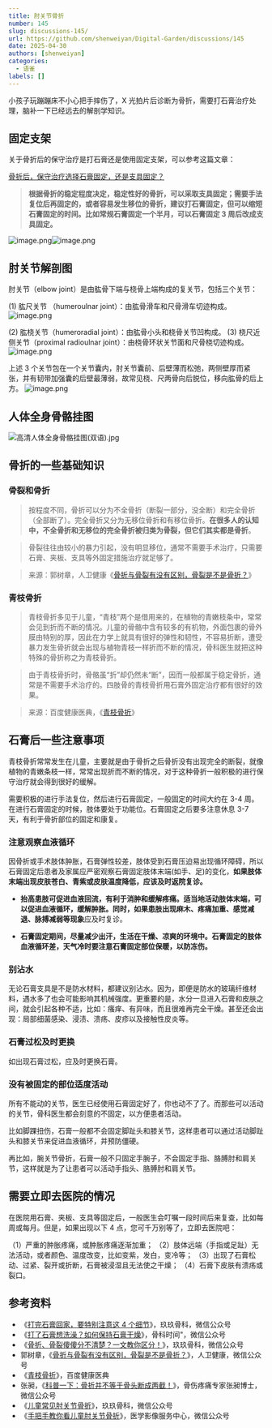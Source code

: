 ```yaml
---
title: 肘关节骨折
number: 145
slug: discussions-145/
url: https://github.com/shenweiyan/Digital-Garden/discussions/145
date: 2025-04-30
authors: [shenweiyan]
categories: 
  - 语雀
labels: []
---
```


小孩子玩蹦蹦床不小心把手摔伤了，X 光拍片后诊断为骨折，需要打石膏治疗处理，脑补一下已经远去的解剖学知识。

<!-- more -->

## 固定支架

关于骨折后的保守治疗是打石膏还是使用固定支架，可以参考这篇文章：

[骨折后，保守治疗选择石膏固定，还是支具固定？](https://mp.weixin.qq.com/s?src=11&timestamp=1626836127&ver=3203&signature=5b*nem1TitY8KA1w6pJUR5TVVE7IjFVSP5mB7SOM2RGt8Tv0CgHeROa6IiHeV6bIuK7AdFYSl7WEc19XLArp0dPBhWEJBIWDz6VO4bQmAtGppxpClMFBVh-R3uG3OmOW&new=1)

> **根据骨折的稳定程度决定，稳定性好的骨折，可以采取支具固定；需要手法复位后再固定的，或者容易发生移位的骨折，建议打石膏固定，但可以缩短石膏固定的时间。比如常规石膏固定一个半月，可以石膏固定 3 周后改成支具固定。**

![image.png](https://shub.weiyan.tech/yuque/elog-notebook-img/FiensyyCY5JDCzGinx1RmUPgCblG.png)![image.png](https://shub.weiyan.tech/yuque/elog-notebook-img/FhfwByktPr8Pf084YmPglSO0e4D2.png)

## 肘关节解剖图

肘关节（elbow joint）是由肱骨下端与桡骨上端构成的复关节，包括三个关节：

(1) 肱尺关节 （humeroulnar joint）：由肱骨滑车和尺骨滑车切迹构成。
![image.png](https://shub.weiyan.tech/yuque/elog-notebook-img/FlUF-EqlwGmYtSDHydq_IlI4BbLm.png)

(2) 肱桡关节（humeroradial joint）：由肱骨小头和桡骨关节凹构成。
(3) 桡尺近侧关节（proximal radioulnar joint）：由桡骨环状关节面和尺骨桡切迹构成。
![image.png](https://shub.weiyan.tech/yuque/elog-notebook-img/Fpfdat_I-Yyk4zmR27f_qiKLjg-w.png)

上述 3 个关节包在一个关节囊内，肘关节囊前、后壁薄而松弛，两侧壁厚而紧张，并有韧带加强囊的后壁最薄弱，故常见桡、尺两骨向后脱位，移向肱骨的后上方。
![image.png](https://shub.weiyan.tech/yuque/elog-notebook-img/Fr-fmJUm3BnNndwQi0OpxgMPyMwZ.png)

## 人体全身骨骼挂图

![高清人体全身骨骼挂图(双语).jpg](https://shub.weiyan.tech/yuque/elog-notebook-img/FjNy1VJvBVZJd3cqoFTRBRf7eCEF.jpeg)

## 骨折的一些基础知识

### 骨裂和骨折

> 按程度不同，骨折可以分为不全骨折（断裂一部分，没全断）和完全骨折（全部断了）。完全骨折又分为无移位骨折和有移位骨折。**在很多人的认知中，不全骨折和无移位的完全骨折被归类为骨裂，但它们其实都是骨折**。

> 骨裂往往由较小的暴力引起，没有明显移位，通常不需要手术治疗，只需要石膏、夹板、支具等外固定措施治疗就足够了。

> 来源：郭树章，人卫健康《[骨折与骨裂有没有区别，骨裂是不是骨折？](https://mp.weixin.qq.com/s/Jgv1mBOY2p4q2LehbdJdag)》

### 青枝骨折

> 青枝骨折多见于儿童，“青枝”两个是借用来的，在植物的青嫩枝条中，常常会见到折而不断的情况。儿童的骨骼中含有较多的有机物，外面包裹的骨外膜由特别的厚，因此在力学上就具有很好的弹性和韧性，不容易折断，遭受暴力发生骨折就会出现与植物青枝一样折而不断的情况，骨科医生就把这种特殊的骨折称之为青枝骨折。

> 由于青枝骨折时，骨骼虽“折”却仍然未“断”，因而一般都属于稳定骨折，通常是不需要手术治疗的。四肢骨的青枝骨折用石膏外固定治疗都有很好的效果。

> 来源：百度健康医典，《[青枝骨折](https://www.baidu.com/bh/dict/ydxx_10940239469362560976?tab=%E6%A6%82%E8%BF%B0&title=%E9%9D%92%E6%9E%9D%E9%AA%A8%E6%8A%98&contentid=ydxx_10940239469362560976&query=%E9%9D%92%E6%9E%9D%E9%AA%A8%E6%8A%98&sf_ref=dict_home&from=dicta)》

## 石膏后一些注意事项

青枝骨折常常发生在儿童，主要就是由于骨折之后骨折没有出现完全的断裂，就像植物的青嫩条枝一样，常常出现折而不断的情况，对于这种骨折一般积极的进行保守治疗就会得到很好的缓解。

需要积极的进行手法复位，然后进行石膏固定，一般固定的时间大约在 3-4 周。在进行石膏固定的时候，肢体要处于功能位。石膏固定之后要多注意休息 3-7 天，有利于骨折部位的固定和康复。

### 注意观察血液循环

因骨折或手术肢体肿胀，石膏弹性较差，肢体受到石膏压迫易出现循环障碍，所以石膏固定后患者及家属应严密观察石膏固定肢体末端(如手、足)的变化，**如果肢体末端出现皮肤苍白、青紫或皮肤温度降低，应该及时返院复诊。**

- **抬高患肢可促进血液回流，有利于消肿和缓解疼痛。**适当地活动肢体末端，可以促进血液循环，缓解肿胀。同时，如果患肢出现**麻木、疼痛加重、感觉减退、脉搏减弱等现象**应及时复诊。

- **石膏固定期间，尽量减少出汗，生活在干燥、凉爽的环境中。**石膏固定的肢体血液循环差，天气冷时要注意石膏固定部位保暖，以防冻伤**。**

### 别沾水

无论石膏支具是不是防水材料，都建议别沾水。因为，即便是防水的玻璃纤维材料，遇水多了也会可能影响其机械强度。更重要的是，水分一旦进入石膏和皮肤之间，就会引起各种不适，比如：瘙痒、有异味，而且很难再完全干燥。甚至还会出现：局部细菌感染、浸渍、溃疡、皮疹以及接触性皮炎等。

### 石膏过松及时更换

如出现石膏过松，应及时更换石膏。

### 没有被固定的部位适度活动

所有不能动的关节，医生已经使用石膏固定好了，你也动不了了。而那些可以活动的关节，骨科医生都会刻意的不固定，以方便患者活动。

比如脚踝扭伤，石膏一般都不会固定脚趾头和膝关节，这样患者可以通过活动脚趾头和膝关节来促进血液循环，并预防僵硬。

再比如，腕关节骨折，石膏一般不只固定手腕子，不会固定手指、胳膊肘和肩关节，这样就是为了让患者可以活动手指头、胳膊肘和肩关节。

## 需要立即去医院的情况

在医院用石膏、夹板、支具等固定后，一般医生会叮嘱一段时间后来复查，比如每周或每月。但是，如果出现以下 4 点，您可千万别等了，立即去医院吧：

（1）严重的肿胀疼痛，或肿胀疼痛逐渐加重；
（2）肢体远端（手指或足趾）无法活动，或者颜色、温度改变，比如变紫，发白，变冷等；
（3）出现了石膏松动、过紧、裂开或折断，石膏被浸湿且无法使之干燥；
（4）石膏下皮肤有溃疡或裂口。

## 参考资料

- 《[打完石膏回家，要特别注意这 4 个细节](https://mp.weixin.qq.com/s?src=11&timestamp=1626833733&ver=3203&signature=lw2bN5bePM1E8wH-3dd0svniMgEjoYPGtHWsbOzOY-rTYexXgyiTpQDtfg3sbRN21-TaSL47j2dcRVC7U8-dww-gom9ytf02M7mZex9ASaal-HOlciq3qLl2rvTAdh9r&new=1)》，玖玖骨科，微信公众号
- 《[打了石膏想洗澡？如何保持石膏干燥](https://mp.weixin.qq.com/s?src=11&timestamp=1626834716&ver=3203&signature=ofejkSNPeSCf1Ai2jkJCf79eRcqzsMSdLDqODcWbdM**xNct*06b0UTWSYuZMgSs6voER8jVvcCOE5ZnRcJ7oJrZVdNuzfThGvfKchbNOBmoMEO05fV5fdFp0L27MT3-&new=1)》，骨科时间"，微信公众号
- 《[骨折、骨裂傻傻分不清楚？一文教你区分！](https://mp.weixin.qq.com/s?src=11&timestamp=1626832526&ver=3203&signature=lw2bN5bePM1E8wH-3dd0svniMgEjoYPGtHWsbOzOY-rwz2SVMCzxuGlmI9SR4iAXUCajRR0DNVbQVSLbU5bsdpEzqAQask5oPeXYFSERyewYK*CHpmnEENjv*BJKHsWP&new=1)》，玖玖骨科，微信公众号
- 郭树章，《[骨折与骨裂有没有区别，骨裂是不是骨折？](https://mp.weixin.qq.com/s/Jgv1mBOY2p4q2LehbdJdag)》，人卫健康，微信公众号
- 《[青枝骨折](https://www.baidu.com/bh/dict/ydxx_10940239469362560976?tab=%E6%A6%82%E8%BF%B0&title=%E9%9D%92%E6%9E%9D%E9%AA%A8%E6%8A%98&contentid=ydxx_10940239469362560976&query=%E9%9D%92%E6%9E%9D%E9%AA%A8%E6%8A%98&sf_ref=dict_home&from=dicta)》，百度健康医典
- 张昶，《[科普一下：骨折并不等于骨头断成两截！](https://mp.weixin.qq.com/s?src=11&timestamp=1626832526&ver=3203&signature=Md1Pd80D2PPkcrBDkvWOoLu3iPTeTDOSa-nXkhMLroNC62Nx29*XfohLlgXF2LNPkg6yKxV715STq1gaegEuHMJ5P4p1OLQ4TJ9mgQv6tgJcNgnhatuN8TEsSwGxhI8f&new=1)》，骨伤疼痛专家张昶博士，微信公众号
- 《[儿童常见肘关节骨折](https://mp.weixin.qq.com/s?src=11&timestamp=1626830352&ver=3203&signature=lw2bN5bePM1E8wH-3dd0svniMgEjoYPGtHWsbOzOY-qoXjJXXBCuF1A93OP*rZvhpbkftwyoZKpj5Usq5eU*go0G1B49RxR3A3c7mmsdWeu-SJBZDBRANOsO-jPH0JkA&new=1)》，玖玖骨科，微信公众号
- 《[手把手教你看儿童肘关节骨折](https://mp.weixin.qq.com/s?src=11&timestamp=1626830065&ver=3203&signature=7gxCbrFZayPSh*J9nuFw7bMd0Y8W9JiTSC2dOQC089HU55GdXYmVBMdjsTVCR0GLUMDfX9Q*Hp9gf3OlCQvah34EQzaUnlHpeJiUTVU2gnzLGLT*ZwBO8nUnP1jvR0Wo&new=1)》，医学影像服务中心，微信公众号

<script src="https://giscus.app/client.js"
	data-repo="shenweiyan/Digital-Garden"
	data-repo-id="R_kgDOKgxWlg"
	data-mapping="number"
	data-term="145"
	data-reactions-enabled="1"
	data-emit-metadata="0"
	data-input-position="bottom"
	data-theme="light"
	data-lang="zh-CN"
	crossorigin="anonymous"
	async>
</script>

